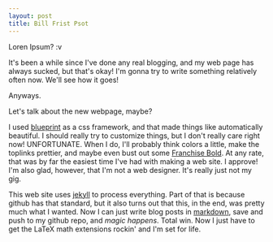 ```yaml
---
layout: post
title: Bill Frist Psot
---
```


Loren Ipsum? :v

It's been a while since I've done any real blogging, and my web page has always
sucked, but that's okay! I'm gonna try to write something relatively often now.
We'll see how it goes!

Anyways.

Let's talk about the new webpage, maybe?

I used [blueprint](http://www.blueprintcss.org/) as a css framework, and that
made things like automatically beautiful. I should really try to customize 
things, but I don't really care right now! UNFORTUNATE. When I do, I'll 
probably think colors a little, make the toplinks prettier, and maybe even
bust out some [Franchise Bold](http://derekweathersbee.com/franchise/). 
At any rate, that was by far the easiest time I've had with making a web site.
I approve! I'm also glad, however, that I'm not a web designer. It's really
just not my gig.

This web site uses [jekyll](http://wiki.github.com/mojombo/jekyll/) to process
everything. Part of that is because github has that standard, but it also
turns out that this, in the end, was pretty much what I wanted. Now I can just
write blog posts in [markdown](http://en.wikipedia.org/wiki/Markdown), 
save and push to my github repo, and *magic happens*. Total win. Now I just
have to get the LaTeX math extensions rockin' and I'm set for life.
